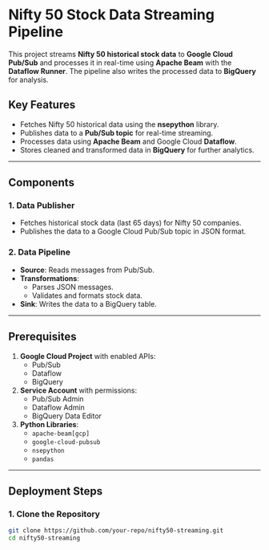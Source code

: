 # Nifty 50 Stock Data Streaming Pipeline

This project streams **Nifty 50 historical stock data** to **Google Cloud Pub/Sub** and processes it in real-time using **Apache Beam** with the **Dataflow Runner**. The pipeline also writes the processed data to **BigQuery** for analysis.

## Key Features
- Fetches Nifty 50 historical data using the **nsepython** library.
- Publishes data to a **Pub/Sub topic** for real-time streaming.
- Processes data using **Apache Beam** and Google Cloud **Dataflow**.
- Stores cleaned and transformed data in **BigQuery** for further analytics.

---

## Components

### 1. Data Publisher
- Fetches historical stock data (last 65 days) for Nifty 50 companies.
- Publishes the data to a Google Cloud Pub/Sub topic in JSON format.

### 2. Data Pipeline
- **Source**: Reads messages from Pub/Sub.
- **Transformations**:
  - Parses JSON messages.
  - Validates and formats stock data.
- **Sink**: Writes the data to a BigQuery table.

---

## Prerequisites
1. **Google Cloud Project** with enabled APIs:
   - Pub/Sub
   - Dataflow
   - BigQuery
2. **Service Account** with permissions:
   - Pub/Sub Admin
   - Dataflow Admin
   - BigQuery Data Editor
3. **Python Libraries**:
   - `apache-beam[gcp]`
   - `google-cloud-pubsub`
   - `nsepython`
   - `pandas`

---

## Deployment Steps

### 1. Clone the Repository
```bash
git clone https://github.com/your-repo/nifty50-streaming.git
cd nifty50-streaming

